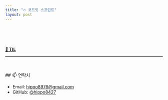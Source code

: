 ```yaml
---
title: "🔥 코드잇 스프린트"
layout: post
---
```


<br>
<br>
<br>

 <a href="/2025/04/24/til.html"><strong>📅 TIL</strong></a>




                  
---
<br>
<br>
## 📫 연락처


- Email: hippo8976@gmail.com
- GitHub: [@hippo8427](https://github.com/hippo8427)
